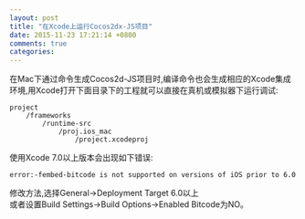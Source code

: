 ```yaml
---
layout: post
title: "在Xcode上运行Cocos2dx-JS项目"
date: 2015-11-23 17:21:14 +0800
comments: true
categories: 
---
```


在Mac下通过命令生成Cocos2d-JS项目时,编译命令也会生成相应的Xcode集成环境,用Xcode打开下面目录下的工程就可以直接在真机或模拟器下运行调试:
	
	project
		/frameworks
			/runtime-src
				/proj.ios_mac
					/project.xcodeproj
					



使用Xcode 7.0以上版本会出现如下错误:

	error:-fembed-bitcode is not supported on versions of iOS prior to 6.0
	
修改方法,选择General->Deployment Target 6.0以上<br>
或者设置Build Settings->Build Options->Enabled Bitcode为NO。
